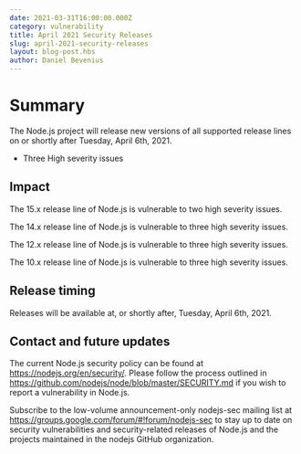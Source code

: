 ```yaml
---
date: 2021-03-31T16:00:00.000Z
category: vulnerability
title: April 2021 Security Releases
slug: april-2021-security-releases
layout: blog-post.hbs
author: Daniel Bevenius
---
```


# Summary

The Node.js project will release new versions of all supported release lines on or shortly after Tuesday, April 6th, 2021.

* Three High severity issues

## Impact

The 15.x release line of Node.js is vulnerable to two high severity issues.

The 14.x release line of Node.js is vulnerable to three high severity issues.

The 12.x release line of Node.js is vulnerable to three high severity issues.

The 10.x release line of Node.js is vulnerable to three high severity issues.

## Release timing

Releases will be available at, or shortly after, Tuesday, April 6th, 2021.

## Contact and future updates

The current Node.js security policy can be found at https://nodejs.org/en/security/. Please follow the process outlined in https://github.com/nodejs/node/blob/master/SECURITY.md if you wish to report a vulnerability in Node.js.

Subscribe to the low-volume announcement-only nodejs-sec mailing list at https://groups.google.com/forum/#!forum/nodejs-sec to stay up to date on security vulnerabilities and security-related releases of Node.js and the projects maintained in the nodejs GitHub organization.

